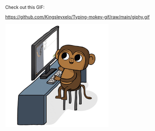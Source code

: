 Check out this GIF:

https://github.com/Kingsleyxelo/Typing-mokey-gif/raw/main/giphy.gif

![Typing Monkey GIF](https://github.com/Kingsleyxelo/Typing-mokey-gif/raw/main/giphy.gif)
